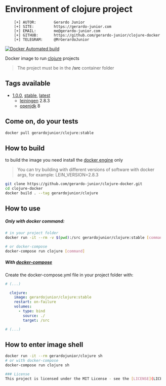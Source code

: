 # Environment of clojure project 

```
    [+] AUTOR:        Gerardo Junior
    [+] SITE:         https://gerardo-junior.com
    [+] EMAIL:        me@gerardo-junior.com
    [+] GITHUB:       https://github.com/gerardo-junior/clojure-docker
    [+] TELEGRAM:     @MrGerardoJunior
```

[![Docker Automated build](https://img.shields.io/docker/automated/jrottenberg/ffmpeg.svg)](https://hub.docker.com/r/gerardojunior/clojure)

Docker image to run [clojure](https://clojure.org/) projects

> The project must be in the **/src** container folder 
## Tags available

- [1.0.0](https://github.com/gerardo-junior/clojure-docker/blob/1.0.0/Dockerfile), [stable](https://github.com/gerardo-junior/clojure-docker/blob/master/Dockerfile), [latest](https://github.com/gerardo-junior/clojure-docker/blob/develop/Dockerfile)
  - [leiningen](https://leiningen.org/) 2.8.3
  - [openjdk](https://openjdk.java.net/) 8

## Come on, do your tests

```bash
docker pull gerardojunior/clojure:stable
```

## How to build

to build the image you need install the [docker engine](https://www.docker.com/) only

> You can try building with different versions of software with docker args, for example: LEIN_VERSION=2.8.3

```bash
git clone https://github.com/gerardo-junior/clojure-docker.git
cd clojure-docker
docker build . --tag gerardojunior/clojure
```

## How to use

##### Only with docker command:

```bash
# in your project folder
docker run -it --rm -v $(pwd):/src gerardojunior/clojure:stable [command]

# or docker-compose
docker-compose run clojure [command]
```
##### With [docker-compose](https://docs.docker.com/compose/)

Create the docker-compose.yml file  in your project folder with:

```yml
# (...)

  clojure:
    image: gerardojunior/clojure:stable
    restart: on-failure
    volumes:
      - type: bind
        source: ./
        target: /src

# (...)
```

## How to enter image shell
 
```bash
docker run -it --rm gerardojunior/clojure sh
# or with docker-compose
docker-compose run clojure sh

### License  
This project is licensed under the MIT License - see the [LICENSE](LICENSE) file for details
